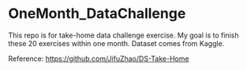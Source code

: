 # OneMonth_DataChallenge
This repo is  for take-home data challenge exercise. My goal is to finish these 20 exercises within one month. Dataset comes from Kaggle. 

Reference: 
https://github.com/JifuZhao/DS-Take-Home
